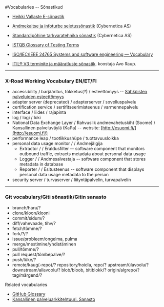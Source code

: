 #Vocabularies -- Sõnastikud

*  [Heikki Vallaste E-sõnastik](http://www.vallaste.ee/)

*  [Andmekaitse ja infoturbe seletussõnastik](http://akit.cyber.ee/) (Cybernetica AS)

*  [Standardipõhine tarkvaratehnika sõnastik](https://stats.cyber.ee/terms) (Cybernetica AS)

*  [ISTQB Glossary of Testing Terms](https://www.istqb.org/downloads/viewcategory/20.html)

*  [ISO/IEC/IEEE 24765 Systems and software engineering — 
Vocabulary](https://www.cse.msu.edu/~cse435/Handouts/Standards/IEEE24765.pdf)

*  [ITIL® V3 terminite ja määratluste sõnastik](http://www.itsmf.ee/itsmf/wp-content/uploads/2013/01/ITIL_V3_Glossary_100313.pdf). koostaja Avo Raup.
----

### X-Road Working Vocabulary EN/ET/FI

* accessibility / barjääritus, tõkketus(?) / esteettömyys -- [Sähköisten palveluiden esteettömyys](https://www.thl.fi/fi/web/tiedonhallinta-sosiaali-ja-terveysalalla/tietojarjestelmapalvelut/sahkoisten-palveluiden-esteettomyys) 
* adapter server (deprecated) / adapterserver / sovelluspalvelu
* certification service / sertifitseerimisteenus / varmennepalvelu
* interface / liides / rajapinta
* log / logi / loki
* National Data Exchange Layer / Rahvuslik andmevahetuskiht (Soome) / Kansallinen palveluväylä (KaPa) -- website: [http://esuomi.fi/](http://esuomi.fi/)
* performance leap / tootlikkushüpe / tuottavuusloikka
* personal data usage monitor / / Andmejälgija
  - Extractor / / Eraldusfilter -- software component that monitors outbound traffic, extracts metadata about personal data usage
  - Logger / / Andmesalvestaja -- software component that stores metadata in database
  - Reporter / / Esitusteenus -- software component that displays personal data usage metadata to the person
* security server / turvaserver / liityntäpalvelin, turvapalvelin

----

### Git vocabulary/Giti sõnastik/Gitin sanasto 
- branch/haru/?
- clone/kloon/klooni
- commit/sidum/?
- diff/vahevaade, tihv/?
- fetch/tõmme/?
- fork/?/?
- issue/probleem/ongelma, pulma
- merge/mestimine/yhdistäminen
- pull/tõmme/?
- pull request/tõmbepalve/?
- push/lüke/?
- remote/kaug(-repo)/?
repository/hoidla, repo/?
upstream/ülavoolu/?
downstream/allavoolu/?
blob/bloob, bitiblokk/?
origin/algrepo/?
tag/märgend/?

Related vocabularies
- [GitHub Glossary](https://help.github.com/articles/github-glossary/)
- [Kansallinen palveluarkkitehtuuri. Sanasto](http://esuomi.fi/palveluntarjoajille/palveluvayla/sanasto/)

